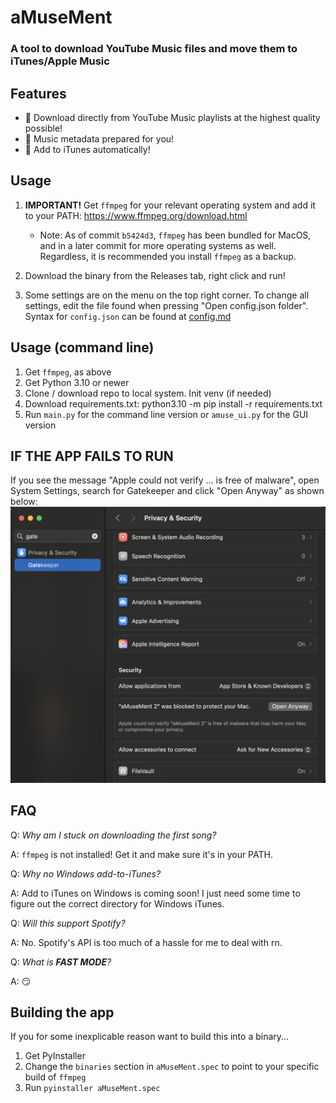 # aMuseMent
### A tool to download YouTube Music files and move them to iTunes/Apple Music

## Features
- 📁 Download directly from YouTube Music playlists at the highest quality possible!
- 📝 Music metadata prepared for you!
- 🎵 Add to iTunes automatically!

## Usage
1. **IMPORTANT!** Get `ffmpeg` for your relevant operating system and add it to your PATH: https://www.ffmpeg.org/download.html
    - Note: As of commit `b5424d3`, `ffmpeg` has been bundled for MacOS, and in a later commit for more operating systems as well. Regardless, it is recommended you install `ffmpeg` as a backup.

2. Download the binary from the Releases tab, right click and run!
3. Some settings are on the menu on the top right corner. To change all settings, edit the file found when pressing "Open config.json folder". Syntax for `config.json` can be found at [config.md](./config.md)

## Usage (command line)
1. Get `ffmpeg`, as above
2. Get Python 3.10 or newer
3. Clone / download repo to local system. Init venv (if needed)
4. Download requirements.txt: python3.10 -m pip install -r requirements.txt
5. Run `main.py` for the command line version or `amuse_ui.py` for the GUI version

## IF THE APP FAILS TO RUN
If you see the message "Apple could not verify ... is free of malware", open System Settings, search for Gatekeeper and click "Open Anyway" as shown below:
![allow app 2 run](./app/gatekeeper.png)

## FAQ
Q: *Why am I stuck on downloading the first song?*

A: `ffmpeg` is not installed! Get it and make sure it's in your PATH.

Q: *Why no Windows add-to-iTunes?*

A: Add to iTunes on Windows is coming soon! I just need some time to figure out the correct directory for Windows iTunes.

Q: *Will this support Spotify?*

A: No. Spotify's API is too much of a hassle for me to deal with rn.

Q: *What is **FAST MODE**?*

A: 😏

## Building the app
If you for some inexplicable reason want to build this into a binary...
1. Get PyInstaller
2. Change the `binaries` section in `aMuseMent.spec` to point to your specific build of `ffmpeg`
3. Run `pyinstaller aMuseMent.spec`